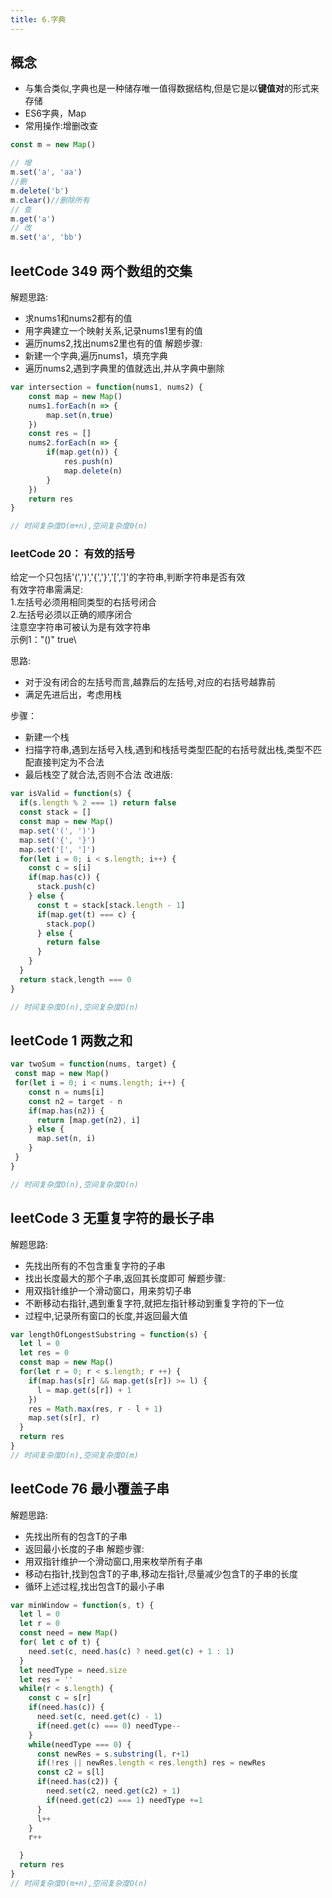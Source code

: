 ```yaml
---
title: 6.字典
---
```


## 概念
- 与集合类似,字典也是一种储存唯一值得数据结构,但是它是以**键值对**的形式来存储
- ES6字典，Map
- 常用操作:增删改查
```js
const m = new Map()

// 增
m.set('a', 'aa')
//删
m.delete('b')
m.clear()//删除所有
// 查
m.get('a')
// 改
m.set('a', 'bb')
```

## leetCode 349 两个数组的交集
解题思路:
- 求nums1和nums2都有的值
- 用字典建立一个映射关系,记录nums1里有的值
- 遍历nums2,找出nums2里也有的值
解题步骤:
- 新建一个字典,遍历nums1，填充字典
- 遍历nums2,遇到字典里的值就选出,并从字典中删除
```js
var intersection = function(nums1, nums2) {
    const map = new Map()
    nums1.forEach(n => {
        map.set(n,true)
    })
    const res = []
    nums2.forEach(n => {
        if(map.get(n)) {
            res.push(n)
            map.delete(n)
        }
    })
    return res
}

// 时间复杂度O(m+n),空间复杂度0(n)
```

### leetCode 20： 有效的括号
给定一个只包括'(',')','{','}','[',']'的字符串,判断字符串是否有效\
有效字符串需满足: \
1.左括号必须用相同类型的右括号闭合\
2.左括号必须以正确的顺序闭合\
注意空字符串可被认为是有效字符串\
示例1："()" true\

思路:
- 对于没有闭合的左括号而言,越靠后的左括号,对应的右括号越靠前
- 满足先进后出，考虑用栈

步骤：
- 新建一个栈
- 扫描字符串,遇到左括号入栈,遇到和栈括号类型匹配的右括号就出栈,类型不匹配直接判定为不合法
- 最后栈空了就合法,否则不合法
改进版: 
```js
var isValid = function(s) {
  if(s.length % 2 === 1) return false
  const stack = []
  const map = new Map()
  map.set('(', ')')
  map.set('{', '}')
  map.set('[', ']')
  for(let i = 0; i < s.length; i++) {
    const c = s[i]
    if(map.has(c)) {
      stack.push(c)
    } else {
      const t = stack[stack.length - 1]
      if(map.get(t) === c) {
        stack.pop()
      } else {
        return false
      }
    }
  }
  return stack,length === 0
}

// 时间复杂度O(n),空间复杂度O(n)
```

## leetCode 1 两数之和

```js
var twoSum = function(nums, target) {
 const map = new Map()
 for(let i = 0; i < nums.length; i++) {
    const n = nums[i]
    const n2 = target - n
    if(map.has(n2)) {
      return [map.get(n2), i]
    } else {
      map.set(n, i)
    }
 }
}

// 时间复杂度O(n),空间复杂度O(n)
```

## leetCode 3 无重复字符的最长子串
解题思路:
- 先找出所有的不包含重复字符的子串
- 找出长度最大的那个子串,返回其长度即可
解题步骤:
- 用双指针维护一个滑动窗口，用来剪切子串
- 不断移动右指针,遇到重复字符,就把左指针移动到重复字符的下一位
- 过程中,记录所有窗口的长度,并返回最大值
```js
var lengthOfLongestSubstring = function(s) {
  let l = 0
  let res = 0
  const map = new Map()
  for(let r = 0; r < s.length; r ++) {
    if(map.has(s[r] && map.get(s[r]) >= l) {
      l = map.get(s[r]) + 1
    })
    res = Math.max(res, r - l + 1)
    map.set(s[r], r)
  }
  return res
}
// 时间复杂度O(n),空间复杂度O(m)
```

## leetCode 76 最小覆盖子串
解题思路:
- 先找出所有的包含T的子串
- 返回最小长度的子串
解题步骤:
- 用双指针维护一个滑动窗口,用来枚举所有子串
- 移动右指针,找到包含T的子串,移动左指针,尽量减少包含T的子串的长度
- 循环上述过程,找出包含T的最小子串
```js
var minWindow = function(s, t) {
  let l = 0
  let r = 0
  const need = new Map()
  for( let c of t) {
    need.set(c, need.has(c) ? need.get(c) + 1 : 1)
  }
  let needType = need.size
  let res = ''
  while(r < s.length) {
    const c = s[r]
    if(need.has(c)) {
      need.set(c, need.get(c) - 1)
      if(need.get(c) === 0) needType-- 
    }
    while(needType === 0) {
      const newRes = s.substring(l, r+1)
      if(!res || newRes.length < res.length) res = newRes
      const c2 = s[l]
      if(need.has(c2)) {
        need.set(c2, need.get(c2) + 1)
        if(need.get(c2) === 1) needType +=1
      }
      l++
    }
    r++

  }
  return res
}
// 时间复杂度O(m+n),空间复杂度O(n)
```
